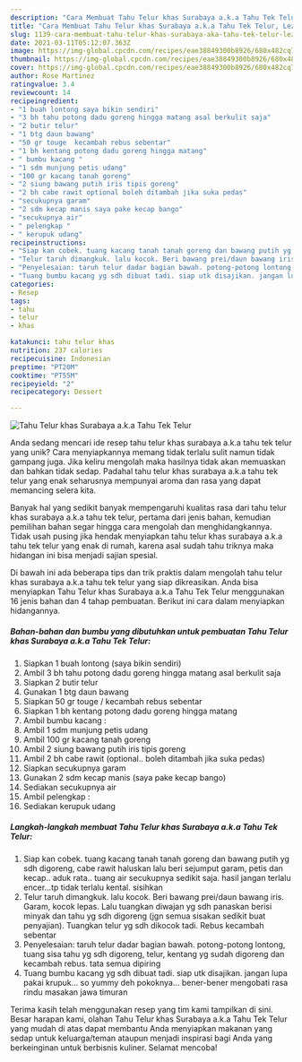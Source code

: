 ```yaml
---
description: "Cara Membuat Tahu Telur khas Surabaya a.k.a Tahu Tek Telur, Lezat Sekali"
title: "Cara Membuat Tahu Telur khas Surabaya a.k.a Tahu Tek Telur, Lezat Sekali"
slug: 1139-cara-membuat-tahu-telur-khas-surabaya-aka-tahu-tek-telur-lezat-sekali
date: 2021-03-11T05:12:07.363Z
image: https://img-global.cpcdn.com/recipes/eae38849300b8926/680x482cq70/tahu-telur-khas-surabaya-aka-tahu-tek-telur-foto-resep-utama.jpg
thumbnail: https://img-global.cpcdn.com/recipes/eae38849300b8926/680x482cq70/tahu-telur-khas-surabaya-aka-tahu-tek-telur-foto-resep-utama.jpg
cover: https://img-global.cpcdn.com/recipes/eae38849300b8926/680x482cq70/tahu-telur-khas-surabaya-aka-tahu-tek-telur-foto-resep-utama.jpg
author: Rose Martinez
ratingvalue: 3.4
reviewcount: 14
recipeingredient:
- "1 buah lontong saya bikin sendiri"
- "3 bh tahu potong dadu goreng hingga matang asal berkulit saja"
- "2 butir telur"
- "1 btg daun bawang"
- "50 gr touge  kecambah rebus sebentar"
- "1 bh kentang potong dadu goreng hingga matang"
- " bumbu kacang "
- "1 sdm munjung petis udang"
- "100 gr kacang tanah goreng"
- "2 siung bawang putih iris tipis goreng"
- "2 bh cabe rawit optional boleh ditambah jika suka pedas"
- "secukupnya garam"
- "2 sdm kecap manis saya pake kecap bango"
- "secukupnya air"
- " pelengkap "
- " kerupuk udang"
recipeinstructions:
- "Siap kan cobek. tuang kacang tanah tanah goreng dan bawang putih yg sdh digoreng, cabe rawit haluskan lalu beri sejumput garam, petis dan kecap.. aduk rata.. tuang air secukupnya sedikit saja. hasil jangan terlalu encer...tp tidak terlalu kental. sisihkan"
- "Telur taruh dimangkuk. lalu kocok. Beri bawang prei/daun bawang iris. Garam, kocok lepas. Lalu tuangkan diwajan yg sdh panaskan berisi minyak dan tahu yg sdh digoreng (jgn semua sisakan sedikit buat penyajian). Tuangkan telur yg sdh dikocok tadi. Rebus kecambah sebentar"
- "Penyelesaian: taruh telur dadar bagian bawah. potong-potong lontong, tuang sisa tahu yg sdh digoreng, telur, kentang yg sudah digoreng dan kecambah rebus. tata semua dipiring"
- "Tuang bumbu kacang yg sdh dibuat tadi. siap utk disajikan. jangan lupa pakai krupuk... so yummy deh pokoknya... bener-bener mengobati rasa rindu masakan jawa timuran"
categories:
- Resep
tags:
- tahu
- telur
- khas

katakunci: tahu telur khas 
nutrition: 237 calories
recipecuisine: Indonesian
preptime: "PT20M"
cooktime: "PT55M"
recipeyield: "2"
recipecategory: Dessert

---
```



![Tahu Telur khas Surabaya a.k.a Tahu Tek Telur](https://img-global.cpcdn.com/recipes/eae38849300b8926/680x482cq70/tahu-telur-khas-surabaya-aka-tahu-tek-telur-foto-resep-utama.jpg)

Anda sedang mencari ide resep tahu telur khas surabaya a.k.a tahu tek telur yang unik? Cara menyiapkannya memang tidak terlalu sulit namun tidak gampang juga. Jika keliru mengolah maka hasilnya tidak akan memuaskan dan bahkan tidak sedap. Padahal tahu telur khas surabaya a.k.a tahu tek telur yang enak seharusnya mempunyai aroma dan rasa yang dapat memancing selera kita.



Banyak hal yang sedikit banyak mempengaruhi kualitas rasa dari tahu telur khas surabaya a.k.a tahu tek telur, pertama dari jenis bahan, kemudian pemilihan bahan segar hingga cara mengolah dan menghidangkannya. Tidak usah pusing jika hendak menyiapkan tahu telur khas surabaya a.k.a tahu tek telur yang enak di rumah, karena asal sudah tahu triknya maka hidangan ini bisa menjadi sajian spesial.


Di bawah ini ada beberapa tips dan trik praktis dalam mengolah tahu telur khas surabaya a.k.a tahu tek telur yang siap dikreasikan. Anda bisa menyiapkan Tahu Telur khas Surabaya a.k.a Tahu Tek Telur menggunakan 16 jenis bahan dan 4 tahap pembuatan. Berikut ini cara dalam menyiapkan hidangannya.

<!--inarticleads1-->

##### Bahan-bahan dan bumbu yang dibutuhkan untuk pembuatan Tahu Telur khas Surabaya a.k.a Tahu Tek Telur:

1. Siapkan 1 buah lontong (saya bikin sendiri)
1. Ambil 3 bh tahu potong dadu goreng hingga matang asal berkulit saja
1. Siapkan 2 butir telur
1. Gunakan 1 btg daun bawang
1. Siapkan 50 gr touge / kecambah rebus sebentar
1. Siapkan 1 bh kentang potong dadu goreng hingga matang
1. Ambil  bumbu kacang :
1. Ambil 1 sdm munjung petis udang
1. Ambil 100 gr kacang tanah goreng
1. Ambil 2 siung bawang putih iris tipis goreng
1. Ambil 2 bh cabe rawit (optional.. boleh ditambah jika suka pedas)
1. Siapkan secukupnya garam
1. Gunakan 2 sdm kecap manis (saya pake kecap bango)
1. Sediakan secukupnya air
1. Ambil  pelengkap :
1. Sediakan  kerupuk udang




<!--inarticleads2-->

##### Langkah-langkah membuat Tahu Telur khas Surabaya a.k.a Tahu Tek Telur:

1. Siap kan cobek. tuang kacang tanah tanah goreng dan bawang putih yg sdh digoreng, cabe rawit haluskan lalu beri sejumput garam, petis dan kecap.. aduk rata.. tuang air secukupnya sedikit saja. hasil jangan terlalu encer...tp tidak terlalu kental. sisihkan
1. Telur taruh dimangkuk. lalu kocok. Beri bawang prei/daun bawang iris. Garam, kocok lepas. Lalu tuangkan diwajan yg sdh panaskan berisi minyak dan tahu yg sdh digoreng (jgn semua sisakan sedikit buat penyajian). Tuangkan telur yg sdh dikocok tadi. Rebus kecambah sebentar
1. Penyelesaian: taruh telur dadar bagian bawah. potong-potong lontong, tuang sisa tahu yg sdh digoreng, telur, kentang yg sudah digoreng dan kecambah rebus. tata semua dipiring
1. Tuang bumbu kacang yg sdh dibuat tadi. siap utk disajikan. jangan lupa pakai krupuk... so yummy deh pokoknya... bener-bener mengobati rasa rindu masakan jawa timuran




Terima kasih telah menggunakan resep yang tim kami tampilkan di sini. Besar harapan kami, olahan Tahu Telur khas Surabaya a.k.a Tahu Tek Telur yang mudah di atas dapat membantu Anda menyiapkan makanan yang sedap untuk keluarga/teman ataupun menjadi inspirasi bagi Anda yang berkeinginan untuk berbisnis kuliner. Selamat mencoba!
